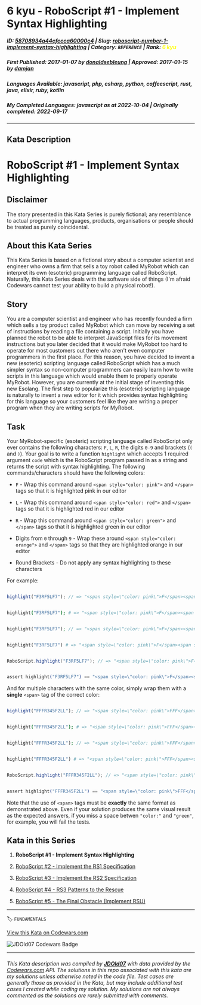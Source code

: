 # 6 kyu - RoboScript #1 - Implement Syntax Highlighting

##### **ID**: [58708934a44cfccca60000c4](https://www.codewars.com/kata/58708934a44cfccca60000c4) | **Slug**: [roboscript-number-1-implement-syntax-highlighting](https://www.codewars.com/kata/58708934a44cfccca60000c4) | **Category**: `REFERENCE` | **Rank**: <span style="color:yellow">6 kyu</span>

##### **First Published**: 2017-01-07 ***by*** [donaldsebleung](https://www.codewars.com/users/donaldsebleung) | **Approved**: 2017-01-15 ***by*** [damjan](https://www.codewars.com/users/damjan)

##### **Languages Available**: javascript, php, csharp, python, coffeescript, rust, java, elixir, ruby, kotlin

##### **My Completed Languages**: javascript ***as at*** 2022-10-04 | **Originally completed**: 2022-09-17

---

## Kata Description


# RoboScript #1 - Implement Syntax Highlighting



## Disclaimer



The story presented in this Kata Series is purely fictional; any resemblance to actual programming languages, products, organisations or people should be treated as purely coincidental.



## About this Kata Series



This Kata Series is based on a fictional story about a computer scientist and engineer who owns a firm that sells a toy robot called MyRobot which can interpret its own (esoteric) programming language called RoboScript.  Naturally, this Kata Series deals with the software side of things (I'm afraid Codewars cannot test your ability to build a physical robot!).



## Story



You are a computer scientist and engineer who has recently founded a firm which sells a toy product called MyRobot which can move by receiving a set of instructions by reading a file containing a script.  Initially you have planned the robot to be able to interpret JavaScript files for its movement instructions but you later decided that it would make MyRobot too hard to operate for most customers out there who aren't even computer programmers in the first place.  For this reason, you have decided to invent a new (esoteric) scripting language called RoboScript which has a much simpler syntax so non-computer programmers can easily learn how to write scripts in this language which would enable them to properly operate MyRobot.  However, you are currently at the initial stage of inventing this new Esolang.  The first step to popularize this (esoteric) scripting language is naturally to invent a new editor for it which provides syntax highlighting for this language so your customers feel like they are writing a proper program when they are writing scripts for MyRobot.



## Task



Your MyRobot-specific (esoteric) scripting language called RoboScript only ever contains the following characters: `F`, `L`, `R`, the digits `0-9` and brackets (`(` and `)`).  Your goal is to write a function `highlight` which accepts 1 required argument `code` which is the RoboScript program passed in as a string and returns the script with syntax highlighting.  The following commands/characters should have the following colors:



- `F` - Wrap this command around `<span style="color: pink">` and `</span>` tags so that it is highlighted pink in our editor

- `L` - Wrap this command around `<span style="color: red">` and `</span>` tags so that it is highlighted red in our editor

- `R` - Wrap this command around `<span style="color: green">` and `</span>` tags so that it is highlighted green in our editor

- Digits from `0` through `9` - Wrap these around `<span style="color: orange">` and `</span>` tags so that they are highlighted orange in our editor

- Round Brackets - Do not apply any syntax highlighting to these characters



For example:



```javascript

highlight("F3RF5LF7"); // => "<span style=\"color: pink\">F</span><span style=\"color: orange\">3</span><span style=\"color: green\">R</span><span style=\"color: pink\">F</span><span style=\"color: orange\">5</span><span style=\"color: red\">L</span><span style=\"color: pink\">F</span><span style=\"color: orange\">7</span>"

```

```coffeescript

highlight("F3RF5LF7"); # => "<span style=\"color: pink\">F</span><span style=\"color: orange\">3</span><span style=\"color: green\">R</span><span style=\"color: pink\">F</span><span style=\"color: orange\">5</span><span style=\"color: red\">L</span><span style=\"color: pink\">F</span><span style=\"color: orange\">7</span>"

```

```php

highlight("F3RF5LF7"); // => "<span style=\"color: pink\">F</span><span style=\"color: orange\">3</span><span style=\"color: green\">R</span><span style=\"color: pink\">F</span><span style=\"color: orange\">5</span><span style=\"color: red\">L</span><span style=\"color: pink\">F</span><span style=\"color: orange\">7</span>"

```

```ruby

highlight("F3RF5LF7") # => "<span style=\"color: pink\">F</span><span style=\"color: orange\">3</span><span style=\"color: green\">R</span><span style=\"color: pink\">F</span><span style=\"color: orange\">5</span><span style=\"color: red\">L</span><span style=\"color: pink\">F</span><span style=\"color: orange\">7</span>"

```

```java

RoboScript.highlight("F3RF5LF7"); // => "<span style=\"color: pink\">F</span><span style=\"color: orange\">3</span><span style=\"color: green\">R</span><span style=\"color: pink\">F</span><span style=\"color: orange\">5</span><span style=\"color: red\">L</span><span style=\"color: pink\">F</span><span style=\"color: orange\">7</span>"

```

```elixir

assert highlight("F3RF5LF7") == "<span style=\"color: pink\">F</span><span style=\"color: orange\">3</span><span style=\"color: green\">R</span><span style=\"color: pink\">F</span><span style=\"color: orange\">5</span><span style=\"color: red\">L</span><span style=\"color: pink\">F</span><span style=\"color: orange\">7</span>"

```



And for multiple characters with the same color, simply wrap them with a **single** `<span>` tag of the correct color:



```javascript

highlight("FFFR345F2LL"); // => "<span style=\"color: pink\">FFF</span><span style=\"color: green\">R</span><span style=\"color: orange\">345</span><span style=\"color: pink\">F</span><span style=\"color: orange\">2</span><span style=\"color: red\">LL</span>"

```

```coffeescript

highlight("FFFR345F2LL"); # => "<span style=\"color: pink\">FFF</span><span style=\"color: green\">R</span><span style=\"color: orange\">345</span><span style=\"color: pink\">F</span><span style=\"color: orange\">2</span><span style=\"color: red\">LL</span>"

```

```php

highlight("FFFR345F2LL"); // => "<span style=\"color: pink\">FFF</span><span style=\"color: green\">R</span><span style=\"color: orange\">345</span><span style=\"color: pink\">F</span><span style=\"color: orange\">2</span><span style=\"color: red\">LL</span>"

```

```ruby

highlight("FFFR345F2LL") # => "<span style=\"color: pink\">FFF</span><span style=\"color: green\">R</span><span style=\"color: orange\">345</span><span style=\"color: pink\">F</span><span style=\"color: orange\">2</span><span style=\"color: red\">LL</span>"

```

```java

RoboScript.highlight("FFFR345F2LL"); // => "<span style=\"color: pink\">FFF</span><span style=\"color: green\">R</span><span style=\"color: orange\">345</span><span style=\"color: pink\">F</span><span style=\"color: orange\">2</span><span style=\"color: red\">LL</span>"

```

```elixir

assert highlight("FFFR345F2LL") == "<span style=\"color: pink\">FFF</span><span style=\"color: green\">R</span><span style=\"color: orange\">345</span><span style=\"color: pink\">F</span><span style=\"color: orange\">2</span><span style=\"color: red\">LL</span>"

```



Note that the use of `<span>` tags must be **exactly** the same format as demonstrated above.  Even if your solution produces the same visual result as the expected answers, if you miss a space betwen `"color:"` and `"green"`, for example, you will fail the tests.



## Kata in this Series



1. **RoboScript #1 - Implement Syntax Highlighting**

2. [RoboScript #2 - Implement the RS1 Specification](https://www.codewars.com/kata/5870fa11aa0428da750000da)

3. [RoboScript #3 - Implement the RS2 Specification](https://www.codewars.com/kata/58738d518ec3b4bf95000192)

4. [RoboScript #4 - RS3 Patterns to the Rescue](https://www.codewars.com/kata/594b898169c1d644f900002e)

5. [RoboScript #5 - The Final Obstacle (Implement RSU)](https://www.codewars.com/kata/5a12755832b8b956a9000133)

---


🏷 `FUNDAMENTALS`


[View this Kata on Codewars.com](https://www.codewars.com/kata/58708934a44cfccca60000c4)

![](https://www.codewars.com/users/jdold07/badges/large "JDOld07 Codewars Badge")

---

###### *This Kata description was compiled by [**JDOld07**](https://tpstech.dev) with data provided by the [Codewars.com](https://www.codewars.com) API.  The solutions in this repo associated with this kata are my solutions unless otherwise noted in the code file.  Test cases are generally those as provided in the Kata, but may include additional test cases I created while coding my solution.  My solutions are not always commented as the solutions are rarely submitted with comments.*
